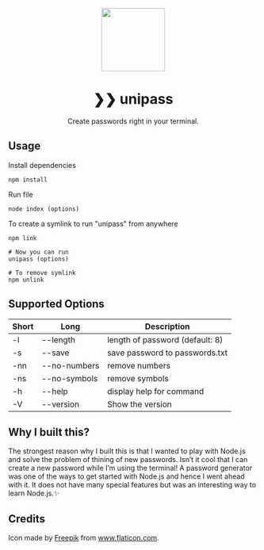 <p align="center">
 <img src="https://user-images.githubusercontent.com/60316903/127777916-9917d901-b7d9-4023-8bac-2fa4cc77cfbb.png" width="128px">
</p>
<h1 align="center">
	❯❯ unipass
</h1>

<p align="center">
Create passwords right in your terminal.
</p>

## Usage

Install dependencies

```
npm install
```

Run file

```
node index (options)
```

To create a symlink to run "unipass" from anywhere

```
npm link

# Now you can run
unipass (options)

# To remove symlink
npm unlink
```

## Supported Options

| Short | Long              | Description                     |
| ----- | ----------------- | ------------------------------- |
| -l    | --length <number> | length of password (default: 8) |
| -s    | --save            | save password to passwords.txt  |
| -nn   | --no-numbers      | remove numbers                  |
| -ns   | --no-symbols      | remove symbols                  |
| -h    | --help            | display help for command        |
| -V    | --version         | Show the version                |

  
## Why I built this?  
  The strongest reason why I built this is that I wanted to play with Node.js and solve the problem of thining of new passwords. Isn’t it cool that I can create a new password while I’m using the terminal! A password generator was one of the ways to get started with Node.js and hence I went ahead with it. It does not have many special features but was an interesting way to learn Node.js.✨
  
## Credits

Icon made by [Freepik](https://www.flaticon.com/authors/freepik) from www.flaticon.com. 
